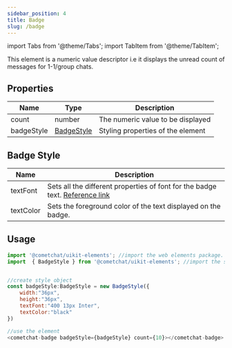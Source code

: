 ```yaml
---
sidebar_position: 4
title: Badge
slug: /badge
---
```


import Tabs from '@theme/Tabs';
import TabItem from '@theme/TabItem';

This element is a numeric value descriptor i.e it displays the unread count of messages for 1-1/group chats.

## Properties

| Name | Type | Description | 
| ---- | ---- | ---- | 
| count | number | The numeric value to be displayed | 
| badgeStyle | [BadgeStyle](./badge#badge-style) | Styling properties of the element | 


## Badge Style

| Name | Description | 
| ---- | ---- | 
| textFont | Sets all the different properties of font for the badge text. [Reference link](https://developer.mozilla.org/en-US/docs/Web/CSS/font) | 
| textColor | Sets the foreground color of the text displayed on the badge. | 


## Usage

<Tabs>
<TabItem value="js" label="Javascript">

```javascript
import '@cometchat/uikit-elements'; //import the web elements package.
import  { BadgeStyle } from '@cometchat/uikit-elements'; //import the style class.


//create style object
const badgeStyle:BadgeStyle = new BadgeStyle({
	width:"36px",
	height:"36px",
	textFont:"400 13px Inter",
	textColor:"black"
})

//use the element
<cometchat-badge badgeStyle={badgeStyle} count={10}></cometchat-badge>
```

</TabItem>
</Tabs>